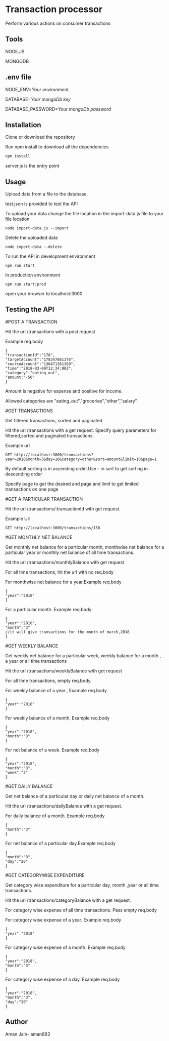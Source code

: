 # Transaction processor

Perform various actions on consumer transactions

## Tools

NODE.JS

MONGODB

## .env file

NODE_ENV=*Your environment*

DATABASE=*Your mongoDb key*

DATABASE_PASSWORD=*Your mongoDb password*
## Installation

Clone or download the repository 

Run npm install to download all the dependencies

```bash
npm install
```


server.js is the entry point
## Usage

Upload data from a file to the database.

test.json is provided to test the API

To upload your data change the file location in the import-data.js file to your file location
```
node import-data.js --import
```
Delete the uploaded data
```
node import-data --delete
```

To run the API in development environment
```
npm run start
```

In production environment
```
npm run start:prod
```

open your browser to localhost:3000
## Testing the API

#POST A TRANSACTION

Hit the url /transactions with a post request

Example req.body
```
{
"transactionId":"178",
"targetAccount":"178347861376",
"sourceAccount":"136471361389",
"time":"2018-03-09T12:34:00Z",
"category":"eating_out",
"amount:"-50"
}
```
Amount is negative for expense and positive for income.

Allowed categories are "eating_out","groceries","other","salary"

#GET TRANSACTIONS

Get filtered transactions, sorted and paginated

Hit the url /transactions with a get request. Specify query parameters for filtered,sorted and paginated transactions.

Example url

```
GET http://localhost:3000/transactions?year=2018&month=3&day=18&category=other&sort=amount&limit=10&page=1
```

By default sorting is in ascending order.Use - in sort to get sorting in descending order 

Specify page to get the desired and page and limit to get limited transactions on one page

#GET A PARTICULAR TRANSACTION

Hit the url /transactions/:transactionId with get request.

Example Url

```
GET http://localhost:3000/transactions/158
```

#GET MONTHLY NET BALANCE

Get monthly net balance for a particular month, monthwise net balance for a particular year or monthly net balance of all time transactions.

Hit the url /transactions/monthlyBalance with get request

For all time transactions, hit the url with no req.body

For monthwise net balance for a year.Example req.body
```
{
"year":"2018"
}
```

For a particular month. Example req.body

```
{
"year":"2018",
"month":"3"
//it will give transactions for the month of march,2018
}
```

#GET WEEKLY BALANCE

Get weekly net balance for a particular week, weekly balance for a month , a year or all time transactions

Hit the url /transactions/weeklyBalance with get request

For all time transactions, empty req.body.

For weekly balance of a year , Example req.body
```
{
"year":"2018"
}
```

For weekly balance of a month, Example req.body
```
{
"year":"2018",
"month":"3"
}
```

For net balance of a week. Example req.body
```
{
"year":"2018",
"month":"3",
"week":"2"
}
```

#GET DAILY BALANCE

Get net balance of a particular day or daily net balance of a month.

Hit the url /transactions/dailyBalance with a get request.

For daily balance of a month. Example req.body
```
{
"month":"3"
}
```

For net balance of a particular day.Example req.body

```
{
"month":"3",
"day":"20"
}
```

#GET CATEGORYWISE EXPENDITURE

Get category wise expenditure for a particular day, month ,year or all time transactions.

Hit the url  /transactions/categoryBalance with a get request.

For category wise expense of  all time transactions. Pass empty req.body

For category wise expense of a year. Example req.body
```
{
"year":"2018"
}
```

For category wise expense of a month. Example req.body
```
{
"year":"2018",
"month":"3"
}
```

For category wise expense of a day. Example req.body
```
{
"year":"2018",
"month":"3",
"day":"20"
}
```






## Author
Aman Jain- aman863
